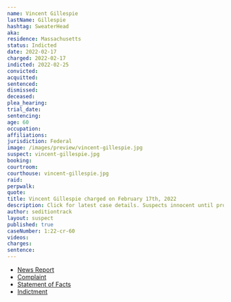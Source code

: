 ```yaml
---
name: Vincent Gillespie
lastName: Gillespie
hashtag: SweaterHead
aka:
residence: Massachusetts
status: Indicted
date: 2022-02-17
charged: 2022-02-17
indicted: 2022-02-25
convicted:
acquitted:
sentenced:
dismissed:
deceased:
plea_hearing:
trial_date:
sentencing:
age: 60
occupation:
affiliations:
jurisdiction: Federal
image: /images/preview/vincent-gillespie.jpg
suspect: vincent-gillespie.jpg
booking:
courtroom:
courthouse: vincent-gillespie.jpg
raid:
perpwalk:
quote:
title: Vincent Gillespie charged on February 17th, 2022
description: Click for latest case details. Suspects innocent until proven guilty.
author: seditiontrack
layout: suspect
published: true
caseNumber: 1:22-cr-60
videos:
charges:
sentence:
---
```

- [News Report](https://www.msn.com/en-us/news/crime/man-accused-of-using-police-shield-to-ram-cops-during-capitol-riot-arrested/ar-AAU2N7i)
- [Complaint](https://www.justice.gov/usao-dc/case-multi-defendant/file/1475401/download)
- [Statement of Facts](https://www.justice.gov/usao-dc/case-multi-defendant/file/1475406/download)
- [Indictment](https://www.justice.gov/usao-dc/case-multi-defendant/file/1477141/download)
